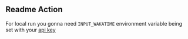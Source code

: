 ## Readme Action

For local run you gonna need `INPUT_WAKATIME` environment variable being set with your [api key](https://wakatime.com/settings/account)

